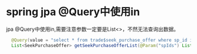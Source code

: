 # spring jpa @Query中使用in  
jpa @Query中使用in,需要注意参数一定要是List<>，不然无法查询出数据。  
```java
  @Query(value = "select * from trade$seek_purchase_offer where sp_id in (:spIds) and of_enuu = :enUu", nativeQuery = true)
  List<SeekPurchaseOffer> getSeekPurchaseOfferList(@Param("spIds") List<Long> spIds, @Param("enUu") Long enUu);
```
